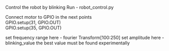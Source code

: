 Control the robot by blinking
Run - robot_control.py   

Connect motor to GPIO in the next points  
GPIO.setup(31, GPIO.OUT)  
GPIO.setup(35, GPIO.OUT)  

set frequency range here - fourier Transform[100:250]
set amplitude here - blinking_value 
the best value must be found experimentally  
